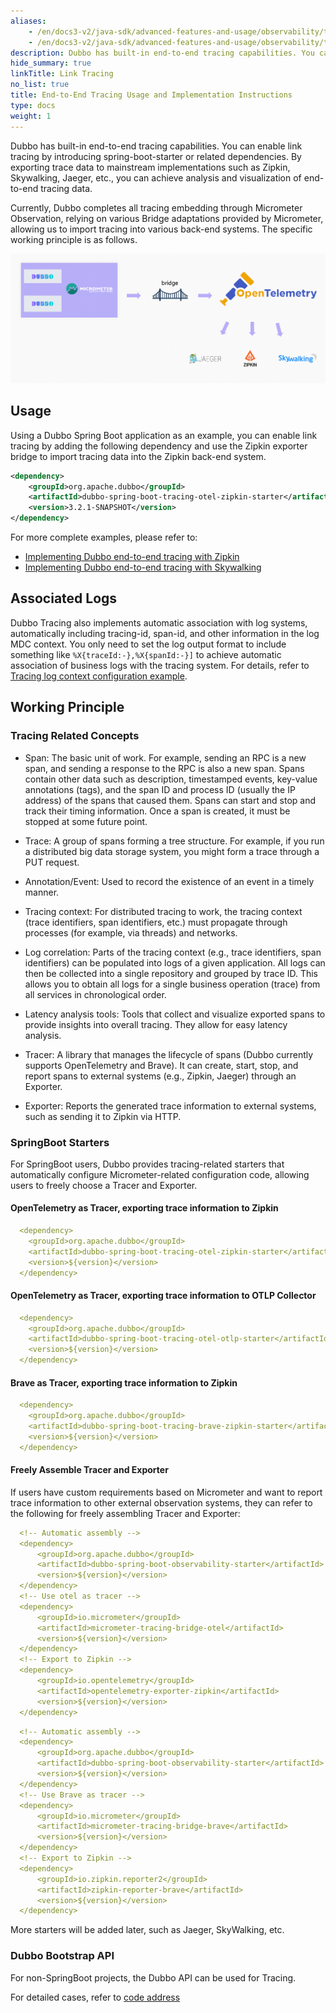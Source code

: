 ```yaml
---
aliases:
    - /en/docs3-v2/java-sdk/advanced-features-and-usage/observability/tracing/
    - /en/docs3-v2/java-sdk/advanced-features-and-usage/observability/tracing/
description: Dubbo has built-in end-to-end tracing capabilities. You can enable link tracing by introducing spring-boot-starter or related dependencies. By exporting trace data to mainstream implementations such as Zipkin, Skywalking, Jaeger, etc., you can achieve analysis and visualization of end-to-end tracing data.
hide_summary: true
linkTitle: Link Tracing
no_list: true
title: End-to-End Tracing Usage and Implementation Instructions
type: docs
weight: 1
---
```


Dubbo has built-in end-to-end tracing capabilities. You can enable link tracing by introducing spring-boot-starter or related dependencies. By exporting trace data to mainstream implementations such as Zipkin, Skywalking, Jaeger, etc., you can achieve analysis and visualization of end-to-end tracing data.

Currently, Dubbo completes all tracing embedding through Micrometer Observation, relying on various Bridge adaptations provided by Micrometer, allowing us to import tracing into various back-end systems. The specific working principle is as follows.

![micrometer-bridge](/imgs/docs3-v2/java-sdk/observability/micrometer-bridge.png)

## Usage

Using a Dubbo Spring Boot application as an example, you can enable link tracing by adding the following dependency and use the Zipkin exporter bridge to import tracing data into the Zipkin back-end system.

```xml
<dependency>
    <groupId>org.apache.dubbo</groupId>
    <artifactId>dubbo-spring-boot-tracing-otel-zipkin-starter</artifactId>
    <version>3.2.1-SNAPSHOT</version>
</dependency>
```

For more complete examples, please refer to:
* [Implementing Dubbo end-to-end tracing with Zipkin](/en/overview/tasks/observability/tracing/zipkin/)
* [Implementing Dubbo end-to-end tracing with Skywalking](/en/overview/tasks/observability/tracing/skywalking/)

## Associated Logs

Dubbo Tracing also implements automatic association with log systems, automatically including tracing-id, span-id, and other information in the log MDC context. You only need to set the log output format to include something like `%X{traceId:-},%X{spanId:-}]` to achieve automatic association of business logs with the tracing system. For details, refer to [Tracing log context configuration example](https://github.com/apache/dubbo-samples/blob/master/4-governance/dubbo-samples-tracing/dubbo-samples-spring-boot-tracing-otel-otlp/provider/src/main/resources/application.yml).

## Working Principle
### Tracing Related Concepts

- Span: The basic unit of work. For example, sending an RPC is a new span, and sending a response to the RPC is also a new span. Spans contain other data such as description, timestamped events, key-value annotations (tags), and the span ID and process ID (usually the IP address) of the spans that caused them. Spans can start and stop and track their timing information. Once a span is created, it must be stopped at some future point.

- Trace: A group of spans forming a tree structure. For example, if you run a distributed big data storage system, you might form a trace through a PUT request.

- Annotation/Event: Used to record the existence of an event in a timely manner.

- Tracing context: For distributed tracing to work, the tracing context (trace identifiers, span identifiers, etc.) must propagate through processes (for example, via threads) and networks.

- Log correlation: Parts of the tracing context (e.g., trace identifiers, span identifiers) can be populated into logs of a given application. All logs can then be collected into a single repository and grouped by trace ID. This allows you to obtain all logs for a single business operation (trace) from all services in chronological order.

- Latency analysis tools: Tools that collect and visualize exported spans to provide insights into overall tracing. They allow for easy latency analysis.

- Tracer: A library that manages the lifecycle of spans (Dubbo currently supports OpenTelemetry and Brave). It can create, start, stop, and report spans to external systems (e.g., Zipkin, Jaeger) through an Exporter.

- Exporter: Reports the generated trace information to external systems, such as sending it to Zipkin via HTTP.

### SpringBoot Starters

For SpringBoot users, Dubbo provides tracing-related starters that automatically configure Micrometer-related configuration code, allowing users to freely choose a Tracer and Exporter.

#### OpenTelemetry as Tracer, exporting trace information to Zipkin

```yml
  <dependency>
    <groupId>org.apache.dubbo</groupId>
    <artifactId>dubbo-spring-boot-tracing-otel-zipkin-starter</artifactId>
    <version>${version}</version>
  </dependency>
```

#### OpenTelemetry as Tracer, exporting trace information to OTLP Collector

```yml
  <dependency>
    <groupId>org.apache.dubbo</groupId>
    <artifactId>dubbo-spring-boot-tracing-otel-otlp-starter</artifactId>
    <version>${version}</version>
  </dependency>
```

#### Brave as Tracer, exporting trace information to Zipkin

```yml
  <dependency>
    <groupId>org.apache.dubbo</groupId>
    <artifactId>dubbo-spring-boot-tracing-brave-zipkin-starter</artifactId>
    <version>${version}</version>
  </dependency>
```

#### Freely Assemble Tracer and Exporter

If users have custom requirements based on Micrometer and want to report trace information to other external observation systems, they can refer to the following for freely assembling Tracer and Exporter:

```yml
  <!-- Automatic assembly -->
  <dependency>
      <groupId>org.apache.dubbo</groupId>
      <artifactId>dubbo-spring-boot-observability-starter</artifactId>
      <version>${version}</version>
  </dependency>
  <!-- Use otel as tracer -->
  <dependency>
      <groupId>io.micrometer</groupId>
      <artifactId>micrometer-tracing-bridge-otel</artifactId>
      <version>${version}</version>
  </dependency>
  <!-- Export to Zipkin -->
  <dependency>
      <groupId>io.opentelemetry</groupId>
      <artifactId>opentelemetry-exporter-zipkin</artifactId>
      <version>${version}</version>
  </dependency>
```

```yml
  <!-- Automatic assembly -->
  <dependency>
      <groupId>org.apache.dubbo</groupId>
      <artifactId>dubbo-spring-boot-observability-starter</artifactId>
      <version>${version}</version>
  </dependency>
  <!-- Use Brave as tracer -->
  <dependency>
      <groupId>io.micrometer</groupId>
      <artifactId>micrometer-tracing-bridge-brave</artifactId>
      <version>${version}</version>
  </dependency>
  <!-- Export to Zipkin -->
  <dependency>
      <groupId>io.zipkin.reporter2</groupId>
      <artifactId>zipkin-reporter-brave</artifactId>
      <version>${version}</version>
  </dependency>
```

More starters will be added later, such as Jaeger, SkyWalking, etc.

### Dubbo Bootstrap API

For non-SpringBoot projects, the Dubbo API can be used for Tracing.

For detailed cases, refer to [code address](https://github.com/conghuhu/dubbo-samples/tree/master/4-governance/dubbo-samples-tracing/dubbo-sample-api-tracing-otel-zipkin)

